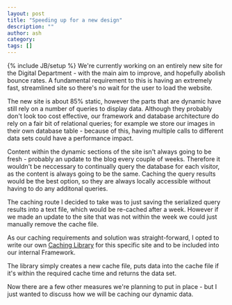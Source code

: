 ```yaml
---
layout: post
title: "Speeding up for a new design"
description: ""
author: ash
category: 
tags: []
---
```

{% include JB/setup %}
We're currently working on an entirely new site for the Digital Department - with the main aim to improve, and hopefully abolish bounce rates. A fundamental requirement to this is having an extremely fast, streamlined site so there's no wait for the user to load the website. 
<!--break-->

The new site is about 85% static, however the parts that are dynamic have still rely on a number of queries to display data. Although they probably don't look too cost effective, our framework and database architecture do rely on a fair bit of relational queries; for example we store our images in their own database table - because of this, having multiple calls to different data sets could have a performance impact.

Content within the dynamic sections of the site isn't always going to be fresh - probably an update to the blog every couple of weeks. Therefore it wouldn't be neccessary to continually query the database for each visitor, as the content is always going to be the same. Caching the query results would be the best option, so they are always locally accessible without having to do any additonal queries. 

The caching route I decided to take was to just saving the serialized query results into a text file, which would be re-cached after a week. However if we made an update to the site that was not within the week we could just manually remove the cache file.

As our caching requirements and solution was straight-forward, I opted to write our own [Caching Library](https://github.com/banksy89/cacher/blob/master/cacher.php) for this specific site and to be included into our internal Framework.

The library simply creates a new cache file, puts data into the cache file if it's within the required cache time and returns the data set.

Now there are a few other measures we're planning to put in place - but I just wanted to discuss how we will be caching our dynamic data.